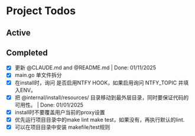# Project Todos

## Active


## Completed
- [x] 更新 @CLAUDE.md and @README.md | Done: 01/11/2025
- [x] main.go 单文件拆分
- [x] 在install时，询问 是否启用NTFY HOOK，如果启用询问 NTFY_TOPIC 并填入ENV。
- [x] 把 @internal/install/resources/ 目录移动到最外层目录，同时要保证代码的可用性。 | Done: 01/01/2025
- [x] install时不要覆盖用户当前的proxy设置
- [x] 优先运行项目目录中的make lint make test，如果没有，再执行默认的lint.
- [x] 可以在项目目录中安装 makefile/test规则
